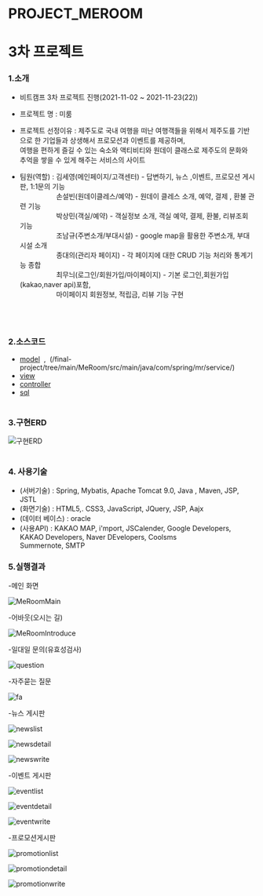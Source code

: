 # PROJECT_MEROOM
# 3차 프로젝트
### 1.소개
   - 비트캠프 3차 프로젝트 진행(2021-11-02 ~ 2021-11-23(22))
   - 프로젝트 명 : 미룸
   - 프로젝트 선정이유 : 제주도로 국내 여행을 떠난 여행객들을 위해서 제주도를 기반으로 한 기업들과 상생해서 프로모션과 이벤트를 제공하며,<br>
   여행을 편하게 즐길 수 있는 숙소와 액티비티와 원데이 클래스로 제주도의 문화와 추억을 쌓을 수 있게 해주는 서비스의 사이트

   - 팀원(역할) :  김세영(메인페이지/고객센터) - 답변하기, 뉴스 ,이벤트, 프로모션 게시판, 1:1문의 기능<br>
　　　　　&nbsp;손설빈(원데이클레스/예약) - 원데이 클레스 소개, 예약, 결제 , 환불 관련 기능<br>
　　　　　&nbsp;박상민(객실/예약) - 객실정보 소개, 객실 예약, 결제, 환불, 리뷰조회 기능 <br>
　　　　　&nbsp;조남규(주변소개/부대시설) - google map을 활용한 주변소개, 부대시설 소개 <br>
　　　　　&nbsp;종대의(관리자 페이지) - 각 페이지에 대한 CRUD 기능 처리와 통계기능 종합 <br>
　　　　　&nbsp;최무늬(로그인/회원가입/마이페이지) - 기본 로그인,회원가입(kakao,naver api)포함,<br>
　　　　　&nbsp;마이페이지 회원정보, 적립금, 리뷰 기능 구현<br>         
<br><br>               
### 2.소스코드
  * [model](/final-project/tree/main/MeRoom/src/main/java/com/spring/mr/vo/) &nbsp;,&nbsp; (/final-project/tree/main/MeRoom/src/main/java/com/spring/mr/service/)
  * [view](/final-project/tree/main/MeRoom/src/main/webapp/views/)
  * [controller](/final-project/tree/main/MeRoom/src/main/java/com/spring/mr/controller/)
  * [sql](/final-project/tree/main/MeRoom/sql/)
<br><br>
### 3.구현ERD
![구현ERD](https://user-images.githubusercontent.com/68181461/138590422-93e5e9f0-af55-49e2-a067-eeaf578b758a.png)
<br><br>

### 4. 사용기술
  * (서버기술) : Spring, Mybatis, Apache Tomcat 9.0, Java , Maven, JSP, JSTL
  * (화면기술) : HTML5,. CSS3, JavaScript, JQuery, JSP, Aajx
  * (데이터 베이스) : oracle
  * (사용API) : KAKAO MAP, i'mport, JSCalender, Google Developers, KAKAO Developers, Naver DEvelopers, Coolsms<br>
          Summernote, SMTP 
### 5.실행결과

-메인 화면

![MeRoomMain](https://user-images.githubusercontent.com/87887586/143540958-6ddf2789-5a81-4c57-8c3f-9132f4cd1368.gif)

-어바웃(오시는 길)

![MeRoomIntroduce](https://user-images.githubusercontent.com/87887586/143541512-5b6998ff-e535-4220-a61a-b028a04f520b.gif)

-일대일 문의(유효성검사)

![question](https://user-images.githubusercontent.com/87887586/143542069-4e73413e-4bee-47fa-88c5-85a763f893bf.gif)

-자주묻는 질문

![fa](https://user-images.githubusercontent.com/87887586/143542928-fe5858d7-399a-4493-89b1-1013ea0ceafa.gif)


-뉴스 게시판

![newslist](https://user-images.githubusercontent.com/87887586/143544451-bea743c7-09e2-485d-9a5b-a12ff8871342.png)

![newsdetail](https://user-images.githubusercontent.com/87887586/143544460-987c56b1-d211-4c4f-ac59-2cd6b797834d.png)

![newswrite](https://user-images.githubusercontent.com/87887586/143544467-b9c7e965-0dc1-474d-a98f-b123afa2734c.png)


-이벤트 게시판

![eventlist](https://user-images.githubusercontent.com/87887586/143544613-fc2a3d86-9c2d-4fd9-b43a-36edcab2da93.png)

![eventdetail](https://user-images.githubusercontent.com/87887586/143544622-985dbac6-b863-4935-8a0e-f4842695ce7f.png)

![eventwrite](https://user-images.githubusercontent.com/87887586/143544648-1e967c99-bd3f-4b93-991d-d85770fccfad.png)


-프로모션게시판

![promotionlist](https://user-images.githubusercontent.com/87887586/143544738-056f39b1-6a3e-4cfa-be46-f07357a1de5c.png)

![promotiondetail](https://user-images.githubusercontent.com/87887586/143544760-47705177-5be6-4968-a94a-b73f746e9bc2.png)

![promotionwrite](https://user-images.githubusercontent.com/87887586/143544767-74895acb-2251-49b1-800c-a87ae29cfb43.png)
